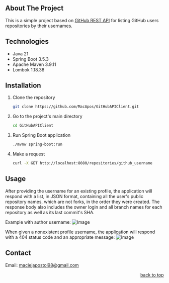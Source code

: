 <!-- ABOUT THE PROJECT -->

## About The Project

This is a simple project based on [GitHub REST API](https://docs.github.com/en/rest?apiVersion=2022-11-28) for listing
GitHub users repositories by their usernames.

## Technologies

* Java 21
* Spring Boot 3.5.3
* Apache Maven 3.9.11
* Lombok 1.18.38

## Installation

1. Clone the repository
   ```sh
   git clone https://github.com/MacApos/GitHubAPIClient.git
   ```
2. Go to the project's main directory
   ```sh
   cd GitHubAPIClient
   ```
3. Run Spring Boot application
   ```sh
   ./mvnw spring-boot:run
   ```
4. Make a request
   ```sh
   curl -X GET http://localhost:8080/repositories/github_username
   ```

## Usage

After providing the username for an existing profile, the application will respond with a list, in JSON format,
containing all the user's public repository names, which are not forks, in the order they were created. The response
body also includes the owner login and all branch names for each repository as well as its last commit's SHA.

Example with author username:
![Image](https://github.com/user-attachments/assets/50fa4fa7-73b8-4a76-89c0-aa18ba35208a)

When given a nonexistent profile username, the application will respond with a 404 status code and an appropriate
message:
![Image](https://github.com/user-attachments/assets/bf4f74de-7a31-4124-9ff1-cbcbe6aba52f)

## Contact

Email: maciejapostol98@gmail.com

<p align="right"><a href="#about-the-project">back to top</a></p>